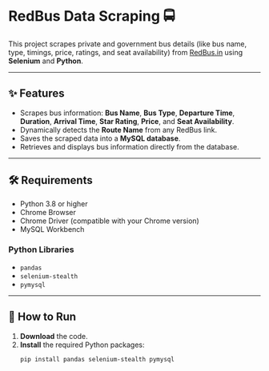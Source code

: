 # RedBus Data Scraping 🚍

This project scrapes private and government bus details (like bus name, type, timings, price, ratings, and seat availability) from [RedBus.in](https://www.redbus.in/) using **Selenium** and **Python**.

---

## ✨ Features
- Scrapes bus information: **Bus Name**, **Bus Type**, **Departure Time**, **Duration**, **Arrival Time**, **Star Rating**, **Price**, and **Seat Availability**.
- Dynamically detects the **Route Name** from any RedBus link.
- Saves the scraped data into a **MySQL database**.
- Retrieves and displays bus information directly from the database.

---

## 🛠 Requirements
- Python 3.8 or higher
- Chrome Browser
- Chrome Driver (compatible with your Chrome version)
- MySQL Workbench

### Python Libraries
- `pandas`
- `selenium-stealth`
- `pymysql`

---

## 🚀 How to Run

1. **Download** the code.
2. **Install** the required Python packages:
   ```bash
   pip install pandas selenium-stealth pymysql
